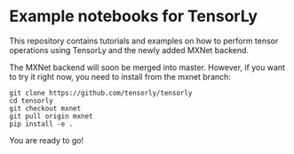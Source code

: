 # Example notebooks for TensorLy

This repository contains tutorials and examples on how to perform tensor operations using TensorLy and the newly added MXNet backend.

The MXNet backend will soon be merged into master.
However, if you want to try it right now, you need to install from the mxnet branch:

```
git clone https://github.com/tensorly/tensorly
cd tensorly
git checkout mxnet
git pull origin mxnet
pip install -e .
```

You are ready to go!
